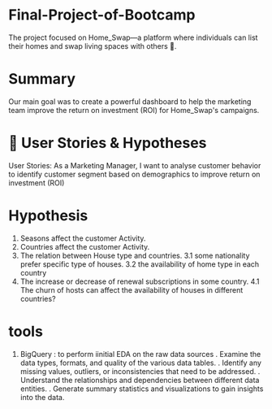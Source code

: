 # Final-Project-of-Bootcamp
The project focused on Home_Swap—a platform where individuals can list their homes and swap living spaces with others 🏡.

# Summary
Our main goal was to create a powerful dashboard to help the marketing team improve the return on investment (ROI) for Home_Swap's campaigns.

# 💭 User Stories & Hypotheses
 User Stories:
 As a Marketing Manager, I want to analyse customer behavior to identify customer segment based on demographics to improve return on investment (ROI)

# Hypothesis 
1. Seasons affect the customer Activity. 
2. Countries affect the customer Activity. 
3. The relation between House type and countries. 
   3.1 some nationality prefer specific type of houses. 
   3.2 the availability of home type in each country 
4. The increase or decrease of renewal subscriptions in some country.
   4.1 The churn of hosts can affect the availability of houses in different countries?
# tools
 1. BigQuery :
   to perform iinitial EDA on the raw data sources
   . Examine the data types, formats, and quality of the various data tables.
   . Identify any missing values, outliers, or inconsistencies that need to be addressed.
   . Understand the relationships and dependencies between different data entities.
   . Generate summary statistics and visualizations to gain insights into the data.
